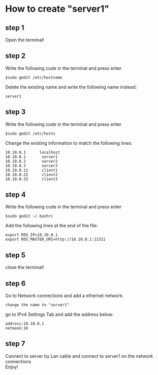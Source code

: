 
# How to create "server1"  

## step 1
Open the terminal!

## step 2
Write the following code in the terminal and press enter  

    $sudo gedit /etc/hostname

Delete the existing name and write the following name instead:

    server1
## step 3
Write the following code in the terminal and press enter  

    $sudo gedit /etc/hosts

Change the existing information to match the following lines:  

    10.10.0.1      localhost  
    10.10.0.1       server1  
    10.10.0.2       server2  
    10.10.0.3       server3  
    10.10.0.11      client1  
    10.10.0.22      client2  
    10.10.0.33      client3  

## step 4
Write the following code in the terminal and press enter

    $sudo gedit ~/.bashrc

Add the following lines at the end of the file:

    export ROS_IP=10.10.0.1  
    export ROS_MASTER_URI=http://10.10.0.1:11311

## step 5
close the terminal!  
## step 6
Go to Network connections and add a ethernet network:  

    change the name to "server1"  
go to IPv4 Settings Tab and add the address below:  

    address:10.10.0.1  
    netmask:16  
## step 7
Connect to server by Lan cable and connect to server1 on the network connections  
Enjoy!  






